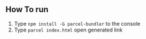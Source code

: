 ## How To run

1. Type `npm install -G parcel-bundler` to the console
2. Type `parcel index.html` open generated link
